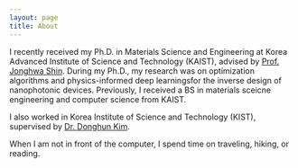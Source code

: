 ```yaml
---
layout: page
title: About
---
```


I recently received my Ph.D. in Materials Science and Engineering at Korea Advanced Institute of Science and Technology (KAIST), advised by [Prof. Jonghwa Shin](http://apmd.kaist.ac.kr). During my Ph.D., my research was on optimization algorithms and physics-informed deep learningsfor the inverse design of nanophotonic devices. Previously, I received a BS in materials sceicne engineering and computer science from KAIST.

I also worked in Korea Institute of Science and Technology (KIST), supervised by [Dr. Donghun Kim](http://donghunkim.com).

When I am not in front of the computer, I spend time on traveling, hiking, or reading.
